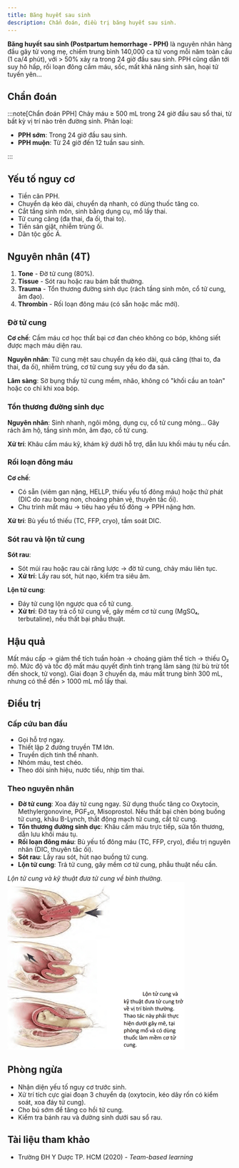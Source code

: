 ```yaml
---
title: Băng huyết sau sinh
description: Chẩn đoán, điều trị băng huyết sau sinh.
---
```


**Băng huyết sau sinh (Postpartum hemorrhage - PPH)** là nguyên nhân hàng đầu gây tử vong mẹ, chiếm trung bình 140,000 ca tử vong mỗi năm toàn cầu (1 ca/4 phút), với > 50% xảy ra trong 24 giờ đầu sau sinh. PPH cũng dẫn tới suy hô hấp, rối loạn đông cầm máu, sốc, mất khả năng sinh sản, hoại tử tuyến yên...

## Chẩn đoán

:::note[Chẩn đoán PPH]
Chảy máu ≥ 500 mL trong 24 giờ đầu sau sổ thai, từ bất kỳ vị trí nào trên đường sinh. Phân loại:

- **PPH sớm**: Trong 24 giờ đầu sau sinh.
- **PPH muộn**: Từ 24 giờ đến 12 tuần sau sinh.

:::

## Yếu tố nguy cơ

- Tiền căn PPH.
- Chuyển dạ kéo dài, chuyển dạ nhanh, có dùng thuốc tăng co.
- Cắt tầng sinh môn, sinh bằng dụng cụ, mổ lấy thai.
- Tử cung căng (đa thai, đa ối, thai to).
- Tiền sản giật, nhiễm trùng ối.
- Dân tộc gốc Á.

## Nguyên nhân (4T)

1. **Tone** - Đờ tử cung (80%).
2. **Tissue** - Sót rau hoặc rau bám bất thường.
3. **Trauma** - Tổn thương đường sinh dục (rách tầng sinh môn, cổ tử cung, âm đạo).
4. **Thrombin** - Rối loạn đông máu (có sẵn hoặc mắc mới).

### Đờ tử cung

**Cơ chế**: Cầm máu cơ học thất bại cơ đan chéo không co bóp, không siết được mạch máu diện rau.

**Nguyên nhân**: Tử cung mệt sau chuyển dạ kéo dài, quá căng (thai to, đa thai, đa ối), nhiễm trùng, cơ tử cung suy yếu do đa sản.

**Lâm sàng**: Sờ bụng thấy tử cung mềm, nhão, không có "khối cầu an toàn" hoặc co chỉ khi xoa bóp.

### Tổn thương đường sinh dục

**Nguyên nhân**: Sinh nhanh, ngôi mông, dụng cụ, cổ tử cung mỏng... Gây rách âm hộ, tầng sinh môn, âm đạo, cổ tử cung.

**Xử trí**: Khâu cầm máu kỹ, khám kỹ dưới hỗ trợ, dẫn lưu khối máu tụ nếu cần.

### Rối loạn đông máu

**Cơ chế**:

- Có sẵn (viêm gan nặng, HELLP, thiếu yếu tố đông máu) hoặc thứ phát (DIC do rau bong non, choáng phản vệ, thuyên tắc ối).
- Chu trình mất máu → tiêu hao yếu tố đông → PPH nặng hơn.

**Xử trí**: Bù yếu tố thiếu (TC, FFP, cryo), tầm soát DIC.

### Sót rau và lộn tử cung

**Sót rau**:

- Sót múi rau hoặc rau cài răng lược → đờ tử cung, chảy máu liên tục.
- **Xử trí**: Lấy rau sót, hút nạo, kiểm tra siêu âm.

**Lộn tử cung**:

- Đáy tử cung lộn ngược qua cổ tử cung.
- **Xử trí**: Đỡ tay trả cổ tử cung về, gây mềm cơ tử cung (MgSO₄, terbutaline), nếu thất bại phẫu thuật.

## Hậu quả

Mất máu cấp → giảm thể tích tuần hoàn → choáng giảm thể tích → thiếu O₂ mô. Mức độ và tốc độ mất máu quyết định tình trạng lâm sàng (từ bù trừ tốt đến shock, tử vong). Giai đoạn 3 chuyển dạ, máu mất trung bình 300 mL, nhưng có thể đến > 1000 mL mổ lấy thai.

## Điều trị

### Cấp cứu ban đầu

- Gọi hỗ trợ ngay.
- Thiết lập 2 đường truyền TM lớn.
- Truyền dịch tinh thể nhanh.
- Nhóm máu, test chéo.
- Theo dõi sinh hiệu, nước tiểu, nhịp tim thai.

### Theo nguyên nhân

- **Đờ tử cung**: Xoa đáy tử cung ngay. Sử dụng thuốc tăng co Oxytocin, Methylergonovine, PGF₂α, Misoprostol. Nếu thất bại chèn bóng buồng tử cung, khâu B-Lynch, thắt động mạch tử cung, cắt tử cung.
- **Tổn thương đường sinh dục**: Khâu cầm máu trực tiếp, sửa tổn thương, dẫn lưu khối máu tụ.
- **Rối loạn đông máu**: Bù yếu tố đông máu (TC, FFP, cryo), điều trị nguyên nhân (DIC, thuyên tắc ối).
- **Sót rau**: Lấy rau sót, hút nạo buồng tử cung.
- **Lộn tử cung**: Trả tử cung, gây mềm cơ tử cung, phẫu thuật nếu cần.

_Lộn tử cung và kỹ thuật đưa tử cung về bình thường._
![Lộn tử cung và kỹ thuật đưa tử cung về bình thường](./_images/bang-huyet-sau-sinh/lon-tu-cung-va-ky-thuat-dua-tu-cung-ve-binh-thuong.png)

## Phòng ngừa

- Nhận diện yếu tố nguy cơ trước sinh.
- Xử trí tích cực giai đoạn 3 chuyển dạ (oxytocin, kéo dây rốn có kiểm soát, xoa đáy tử cung).
- Cho bú sớm để tăng co hồi tử cung.
- Kiểm tra bánh rau và đường sinh dưới sau sổ rau.

## Tài liệu tham khảo

- Trường ĐH Y Dược TP. HCM (2020) - _Team-based learning_
